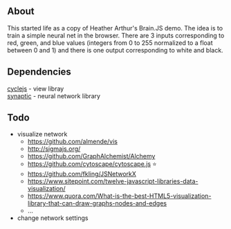 ## About

This started life as a copy of Heather Arthur's Brain.JS demo.  The idea is to train a simple neural net in the browser.  There are 3 inputs corresponding to red, green, and blue values (integers from 0 to 255 normalized to a float between 0 and 1) and there is one output corresponding to white and black.

## Dependencies

[cyclejs](https://github.com/cyclejs/cyclejs/tree/master/examples) - view libray   
[synaptic](https://github.com/cazala/synaptic/wiki) - neural network library

## Todo

- visualize network
  - https://github.com/almende/vis
  - http://sigmajs.org/
  - https://github.com/GraphAlchemist/Alchemy
  - https://github.com/cytoscape/cytoscape.js :star:
  - https://github.com/fkling/JSNetworkX
  - https://www.sitepoint.com/twelve-javascript-libraries-data-visualization/
  - https://www.quora.com/What-is-the-best-HTML5-visualization-library-that-can-draw-graphs-nodes-and-edges
  - ...
- change network settings

